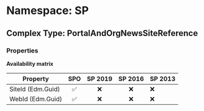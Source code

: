 # Namespace: SP

## Complex Type: PortalAndOrgNewsSiteReference

### Properties

**Availability matrix**

Property | SPO | SP 2019 | SP 2016 | SP 2013
----------|:---:|:-------:|:-------:|:-------
SiteId (Edm.Guid) | ✅ | ❌ | ❌ | ❌
WebId (Edm.Guid) | ✅ | ❌ | ❌ | ❌